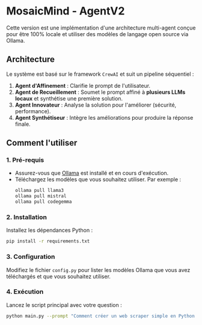 # MosaicMind - AgentV2

Cette version est une implémentation d'une architecture multi-agent conçue pour être 100% locale et utiliser des modèles de langage open source via Ollama.

## Architecture

Le système est basé sur le framework `CrewAI` et suit un pipeline séquentiel :

1.  **Agent d'Affinement** : Clarifie le prompt de l'utilisateur.
2.  **Agent de Recueillement** : Soumet le prompt affiné à **plusieurs LLMs locaux** et synthétise une première solution.
3.  **Agent Innovateur** : Analyse la solution pour l'améliorer (sécurité, performance).
4.  **Agent Synthétiseur** : Intègre les améliorations pour produire la réponse finale.

## Comment l'utiliser

### 1. Pré-requis

- Assurez-vous que [Ollama](https://ollama.com/) est installé et en cours d'exécution.
- Téléchargez les modèles que vous souhaitez utiliser. Par exemple :
  ```sh
  ollama pull llama3
  ollama pull mistral
  ollama pull codegemma
  ```

### 2. Installation

Installez les dépendances Python :
```sh
pip install -r requirements.txt
```

### 3. Configuration

Modifiez le fichier `config.py` pour lister les modèles Ollama que vous avez téléchargés et que vous souhaitez utiliser.

### 4. Exécution

Lancez le script principal avec votre question :
```sh
python main.py --prompt "Comment créer un web scraper simple en Python avec BeautifulSoup ?"
```